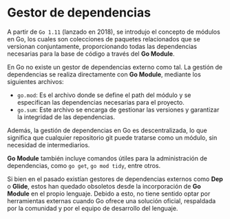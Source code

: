 # Gestor de dependencias

A partir de `Go 1.11` (lanzado en 2018), se introdujo el concepto de módulos en Go, los cuales son colecciones de paquetes relacionados que se versionan conjuntamente, proporcionando todas las dependencias necesarias para la base de código a través del **Go Module**.

En Go no existe un gestor de dependencias externo como tal. La gestión de dependencias se realiza directamente con **Go Module**, mediante los siguientes archivos:
- `go.mod`: Es el archivo donde se define el path del módulo y se especifican las dependencias necesarias para el proyecto.
- `go.sum`: Este archivo se encarga de gestionar las versiones y garantizar la integridad de las dependencias.

Además, la gestión de dependencias en Go es descentralizada, lo que significa que cualquier repositorio git puede tratarse como un módulo, sin necesidad de intermediarios.

**Go Module** también incluye comandos útiles para la administración de dependencias, como `go get`, `go mod tidy`, entre otros.

Si bien en el pasado existían gestores de dependencias externos como **Dep** o **Glide**, estos han quedado obsoletos desde la incorporación de **Go Module** en el propio lenguaje. Debido a esto, no tiene sentido optar por herramientas externas cuando Go ofrece una solución oficial, respaldada por la comunidad y por el equipo de desarrollo del lenguaje.
